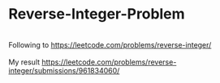 # Reverse-Integer-Problem
<br>Following to https://leetcode.com/problems/reverse-integer/</br>
<br>My result https://leetcode.com/problems/reverse-integer/submissions/961834060/</br>
